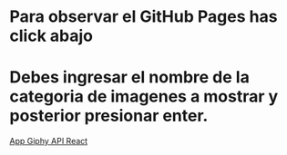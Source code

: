 # Para observar el GitHub Pages has click abajo

# Debes ingresar el nombre de la categoria de imagenes a mostrar y posterior presionar enter.

[App Giphy API React](https://jacua.github.io/React-Prueba/)
